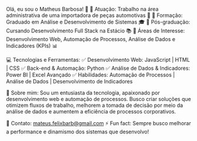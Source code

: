 Olá, eu sou o Matheus Barbosa! 👋
🔹 Atuação: Trabalho na área administrativa de uma importadora de peças automotivas 🚗
🔹 Formação: Graduado em Análise e Desenvolvimento de Sistemas 🎓
🔹 Pós-graduação: Cursando Desenvolvimento Full Stack na Estácio 📚
🔹 Áreas de Interesse: Desenvolvimento Web, Automação de Processos, Análise de Dados e Indicadores (KPIs) 📊

💻 Tecnologias e Ferramentas:
✅ Desenvolvimento Web: JavaScript | HTML | CSS
✅ Back-end & Automação: Python
✅ Análise de Dados & Indicadores: Power BI | Excel Avançado
✅ Habilidades: Automação de Processos | Análise de Dados | Desenvolvimento de Indicadores

💬 Sobre mim:
Sou um entusiasta da tecnologia, apaixonado por desenvolvimento web e automação de processos. Busco criar soluções que otimizem fluxos de trabalho, melhorem a tomada de decisão por meio da análise de dados e aumentem a eficiência de processos corporativos.

📩 Contato: mateus.felixbarb@gmail.com
⚡ Fun fact: Sempre busco melhorar a performance e dinamismo dos sistemas que desenvolvo!

